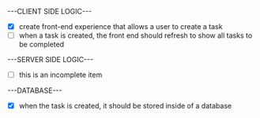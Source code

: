 ---CLIENT SIDE LOGIC---

- [x] create front-end experience that allows a user to create a task
- [ ] when a task is created, the front end should refresh to show all tasks to be completed

---SERVER SIDE LOGIC---

- [ ] this is an incomplete item


---DATABASE---

- [x] when the task is created, it should be stored inside of a database
